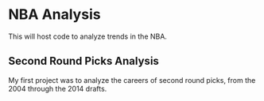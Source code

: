 # NBA Analysis
This will host code to analyze trends in the NBA.

## Second Round Picks Analysis
My first project was to analyze the careers of second round picks, from the 2004 through the 2014 drafts.